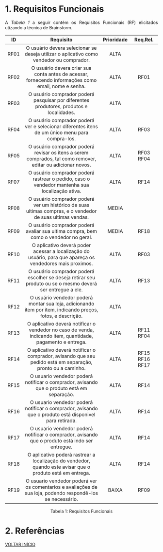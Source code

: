 # 1. Requisitos Funcionais

<p align="justify">A <i>Tabela 1</i> a seguir contém os Requisitos Funcionais (RF) elicitados utizando a técnica de Brainstorm.</p>

|  ID  |                                            Requisito                                                       | Prioridade | Req.Rel.|
| :--: | :--------------------------------------------------------------------------------------------------------: | :-------:  | :-----: |
| RF01 | O usuário devera selecionar se deseja utilizar o aplicativo como vendedor ou comprador.                    |    ALTA    |         |
| RF02 | O usuário devera criar sua conta antes de acessar, fornecendo informações como email, nome e senha.        |    ALTA    |RF01     |
| RF03 | O usuário comprador poderá pesquisar por diferentes produtores, produtos e localidades.                    |    ALTA    |         |
| RF04 | O usuário comprador poderá ver e selecionar diferentes itens de um único menu para compra-los.             |    ALTA    |RF03     |
| RF05 | O usuário comprador poderá revisar os itens a serem comprados, tal como remover, editar ou adicionar novos.|    ALTA    |RF03 RF04|
| RF07 | O usuário comprador poderá rastrear o pedido, caso o vendedor mantenha sua localização ativa.              |    ALTA    |RF14     |
| RF08 | O usuário comprador poderá ver um histórico de suas ultimas compras, e o vendedor de suas ultimas vendas.  |    MEDIA   |         |
| RF09 | O usuário comprador poderá avaliar sua ultima compra, bem como o vendedor no geral.                        |    MEDIA   |RF18     |
| RF10 | O aplicativo deverá poder acessar a localização do usuário, para que apareça os vendedores mais proximos.  |    ALTA    |RF03     |
| RF11 | O usuário comprador poderá escolher se deseja retirar seu produto ou se o mesmo deverá ser entregue a ele. |    ALTA    |RF13     |
| RF12 | O usuário vendedor poderá montar sua loja, adicionando item por item, indicando preços, fotos, e descrição.|    ALTA    |         |
| RF13 | O aplicativo deverá notificar o vendedor no caso de venda, indicando item, quantidade, pagamento e entrega.|    ALTA    |RF11 RF04|
| RF14 | O aplicativo deverá notificar o comprador, avisando que seu pedido está em separação, pronto ou a caminho. |    ALTA    |RF15 RF16  RF17|
| RF15 | O usuario vendedor poderá notificar o comprador, avisando que o produto está em separação.                 |    ALTA    |RF14     |
| RF16 | O usuario vendedor poderá notificar o comprador, avisando que o produto está disponivel para retirada.     |    ALTA    |RF14     |
| RF17 | O usuario vendedor poderá notificar o comprador, avisando que o produto está indo ser entregue.            |    ALTA    |RF14     |
| RF18 | O aplicativo poderá rastrear a localização do vendedor, quando este avisar que o produto está em entrega.  |    ALTA    |RF14     |
| RF19 | O usuario vendedor poderá ver os comentarios e avaliações de sua loja, podendo respondê-los se necessário. |    BAIXA   |RF09     |

<p style="text-align: center; width:100%">Tabela 1: Requisitos Funcionais</p>

# 2. Referências


<a href="../README.md">VOLTAR INÍCIO</a>
